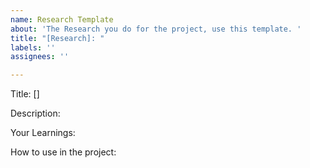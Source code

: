 ```yaml
---
name: Research Template
about: 'The Research you do for the project, use this template. '
title: "[Research]: "
labels: ''
assignees: ''

---
```


Title: []

Description: 

Your Learnings: 

How to use in the project:

